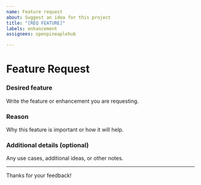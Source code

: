 ```yaml
---
name: Feature request
about: Suggest an idea for this project
title: "[REQ FEATURE]"
labels: enhancement
assignees: openpineaplehub

---
```


# Feature Request

### Desired feature
Write the feature or enhancement you are requesting.

### Reason
Why this feature is important or how it will help.

### Additional details (optional)
Any use cases, additional ideas, or other notes.

---

Thanks for your feedback!

